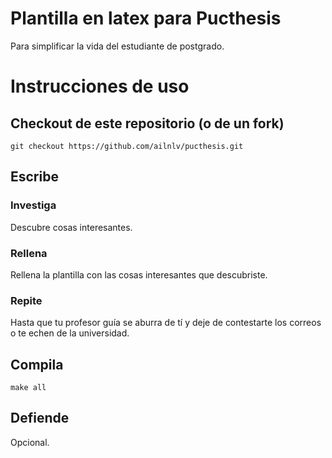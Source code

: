 # Plantilla en latex para Pucthesis

Para simplificar la vida del estudiante de postgrado.

# Instrucciones de uso

## Checkout de este repositorio (o de un fork)

    git checkout https://github.com/ailnlv/pucthesis.git

## Escribe
### Investiga

Descubre cosas interesantes.

### Rellena

Rellena la plantilla con las cosas interesantes que descubriste.

### Repite

Hasta que tu profesor guía se aburra de tí y deje de contestarte los correos o
te echen de la universidad.

## Compila

    make all

## Defiende

Opcional.
